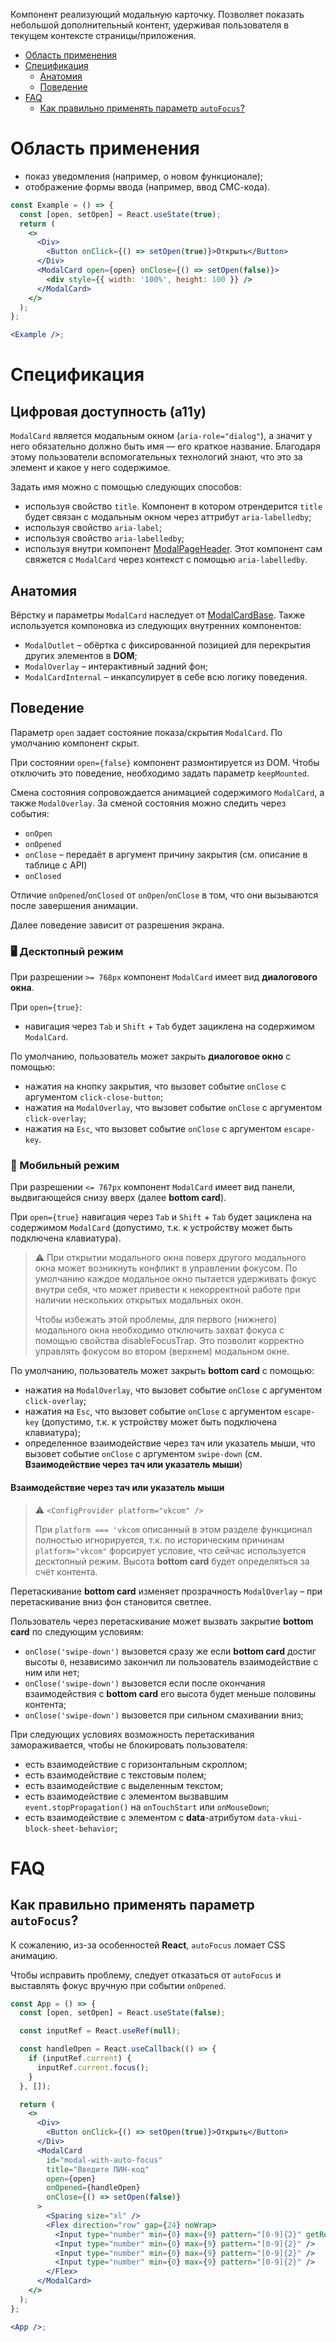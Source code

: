 Компонент реализующий модальную карточку. Позволяет показать небольшой дополнительный контент, удерживая пользователя в текущем
контексте страницы/приложения.

- <a href="{{anchor}}">Область применения</a>
- <a href="{{anchor}}">Спецификация</a>
  - <a href="{{anchor}}">Анатомия</a>
  - <a href="{{anchor}}">Поведение</a>
- <a href="{{anchor}}">FAQ</a>
  - <a href="{{anchor}}">Как правильно применять параметр `autoFocus`?</a>

# Область применения

- показ уведомления (например, о новом функционале);
- отображение формы ввода (например, ввод СМС-кода).

```jsx { "props": { "layout": false, "adaptivity": true, "showCustomPanelHeaderAfterProps": true } }
const Example = () => {
  const [open, setOpen] = React.useState(true);
  return (
    <>
      <Div>
        <Button onClick={() => setOpen(true)}>Открыть</Button>
      </Div>
      <ModalCard open={open} onClose={() => setOpen(false)}>
        <div style={{ width: '100%', height: 100 }} />
      </ModalCard>
    </>
  );
};

<Example />;
```

# Спецификация

## Цифровая доступность (a11y)

`ModalCard` является модальным окном (`aria-role="dialog"`), а значит у него обязательно должно быть имя — его краткое название. Благодаря этому пользователи вспомогательных технологий знают, что это за элемент и какое у него содержимое.

Задать имя можно с помощью следующих способов:

- используя свойство `title`. Компонент в котором отрендерится `title` будет связан с модальным окном через аттрибут `aria-labelledby`;
- используя свойство `aria-label`;
- используя свойство `aria-labelledby`;
- используя внутри компонент [ModalPageHeader](#/ModalPageHeader). Этот компонент сам свяжется с `ModalCard` через контекст c помощью `aria-labelledby`.

## Анатомия

Вёрстку и параметры `ModalCard` наследует от [ModalCardBase](#/ModalCardBase). Также используется компоновка из следующих внутренних
компонентов:

- `ModalOutlet` – обёртка с фиксированной позицией для перекрытия других элементов в **DOM**;
- `ModalOverlay` – интерактивный задний фон;
- `ModalCardInternal` – инкапсулирует в себе всю логику поведения.

## Поведение

Параметр `open` задает состояние показа/скрытия `ModalCard`. По умолчанию компонент скрыт.

При состоянии `open={false}` компонент размонтируется из DOM. Чтобы отключить это поведение, необходимо задать параметр
`keepMounted`.

Смена состояния сопровождается анимацией содержимого `ModalCard`, а также `ModalOverlay`. За сменой состояния можно следить
через события:

- `onOpen`
- `onOpened`
- `onClose` – передаёт в аргумент причину закрытия (см. описание в таблице с API)
- `onClosed`

Отличие `onOpened`/`onClosed` от `onOpen`/`onClose` в том, что они вызываются после завершения анимации.

Далее поведение зависит от разрешения экрана.

### 🖥️ Десктопный режим

При разрешении `>= 768px` компонент `ModalCard` имеет вид **диалогового окна**.

При `open={true}`:

- навигация через `Tab` и `Shift` + `Tab` будет зациклена на содержимом `ModalCard`.

По умолчанию, пользователь может закрыть **диалоговое окно** с помощью:

- нажатия на кнопку закрытия, что вызовет событие `onClose` с аргументом `click-close-button`;
- нажатия на `ModalOverlay`, что вызовет событие `onClose` с аргументом `click-overlay`;
- нажатия на `Esc`, что вызовет событие `onClose` с аргументом `escape-key`.

### 📱 Мобильный режим

При разрешении `<= 767px` компонент `ModalCard` имеет вид панели, выдвигающейся снизу вверх (далее **bottom card**).

При `open={true}` навигация через `Tab` и `Shift` + `Tab` будет зациклена на содержимом `ModalCard` (допустимо, т.к. к устройству
может быть подключена клавиатура).

> ⚠️ При открытии модального окна поверх другого модального окна может возникнуть конфликт в управлении фокусом.
> По умолчанию каждое модальное окно пытается удерживать фокус внутри себя, что может привести к некорректной работе при наличии нескольких открытых модальных окон.
>
> Чтобы избежать этой проблемы, для первого (нижнего) модального окна необходимо отключить захват фокуса с помощью свойства disableFocusTrap.
> Это позволит корректно управлять фокусом во втором (верхнем) модальном окне.

По умолчанию, пользователь может закрыть **bottom card** с помощью:

- нажатия на `ModalOverlay`, что вызовет событие `onClose` с аргументом `click-overlay`;
- нажатия на `Esc`, что вызовет событие `onClose` с аргументом `escape-key` (допустимо, т.к. к устройству может быть подключена
  клавиатура);
- определенное взаимодействие через тач или указатель мыши, что вызовет событие `onClose` с аргументом `swipe-down`
  (см. **Взаимодействие через тач или указатель мыши**)

#### Взаимодействие через тач или указатель мыши

> ⚠️ `<ConfigProvider platform="vkcom" />`
>
> При `platform === 'vkcom` описанный в этом разделе функционал полностью игнорируется, т.к. по историческим причинам
> `platform="vkcom"` форсирует условие, что сейчас используется десктопный режим. Высота **bottom card** будет определяться за счёт
> контента.

Перетаскивание **bottom card** изменяет прозрачность `ModalOverlay` – при перетаскивание вниз фон становится светлее.

Пользователь через перетаскивание может вызвать закрытие **bottom card** по следующим условиям:

- `onClose('swipe-down')` вызовется сразу же если **bottom card** достиг высоты `0`, независимо закончил ли пользователь
  взаимодействие с ним или нет;
- `onClose('swipe-down')` вызовется если после окончания взаимодействия с **bottom card** его высота будет меньше половины контента;
- `onClose('swipe-down')` вызовется при сильном смахивании вниз;

При следующих условиях возможность перетаскивания замораживается, чтобы не блокировать пользователя:

- есть взаимодействие с горизонтальным скроллом;
- есть взаимодействие с текстовым полем;
- есть взаимодействие с выделенным текстом;
- есть взаимодействие с элементом вызвавшим `event.stopPropagation()` на `onTouchStart` или `onMouseDown`;
- есть взаимодействие с элементом с **data**-атрибутом `data-vkui-block-sheet-behavior`;

# FAQ

## Как правильно применять параметр `autoFocus`?

К сожалению, из-за особенностей **React**, `autoFocus` ломает CSS анимацию.

Чтобы исправить проблему, следует отказаться от `autoFocus` и выставлять фокус вручную при событии `onOpened`.

```jsx { "props": { "layout": false, "adaptivity": true } }
const App = () => {
  const [open, setOpen] = React.useState(false);

  const inputRef = React.useRef(null);

  const handleOpen = React.useCallback(() => {
    if (inputRef.current) {
      inputRef.current.focus();
    }
  }, []);

  return (
    <>
      <Div>
        <Button onClick={() => setOpen(true)}>Открыть</Button>
      </Div>
      <ModalCard
        id="modal-with-auto-focus"
        title="Введите ПИН-код"
        open={open}
        onOpened={handleOpen}
        onClose={() => setOpen(false)}
      >
        <Spacing size="xl" />
        <Flex direction="row" gap={24} noWrap>
          <Input type="number" min={0} max={9} pattern="[0-9]{2}" getRootRef={inputRef} />
          <Input type="number" min={0} max={9} pattern="[0-9]{2}" />
          <Input type="number" min={0} max={9} pattern="[0-9]{2}" />
          <Input type="number" min={0} max={9} pattern="[0-9]{2}" />
        </Flex>
      </ModalCard>
    </>
  );
};

<App />;
```
